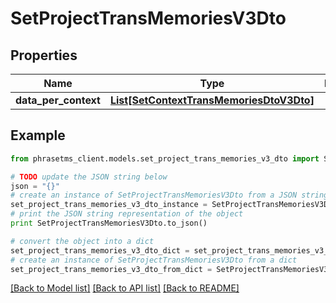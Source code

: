 # SetProjectTransMemoriesV3Dto

## Properties

| Name                 | Type                                                                            | Description | Notes |
| -------------------- | ------------------------------------------------------------------------------- | ----------- | ----- |
| **data_per_context** | [**List[SetContextTransMemoriesDtoV3Dto]**](SetContextTransMemoriesDtoV3Dto.md) |             |

## Example

```python
from phrasetms_client.models.set_project_trans_memories_v3_dto import SetProjectTransMemoriesV3Dto

# TODO update the JSON string below
json = "{}"
# create an instance of SetProjectTransMemoriesV3Dto from a JSON string
set_project_trans_memories_v3_dto_instance = SetProjectTransMemoriesV3Dto.from_json(json)
# print the JSON string representation of the object
print SetProjectTransMemoriesV3Dto.to_json()

# convert the object into a dict
set_project_trans_memories_v3_dto_dict = set_project_trans_memories_v3_dto_instance.to_dict()
# create an instance of SetProjectTransMemoriesV3Dto from a dict
set_project_trans_memories_v3_dto_from_dict = SetProjectTransMemoriesV3Dto.from_dict(set_project_trans_memories_v3_dto_dict)
```

[[Back to Model list]](../README.md#documentation-for-models) [[Back to API list]](../README.md#documentation-for-api-endpoints) [[Back to README]](../README.md)
